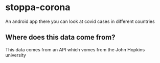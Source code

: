 # stoppa-corona
An android app there you can look at covid cases in different countries

## Where does this data come from?
This data comes from an API which vomes from the John Hopkins university